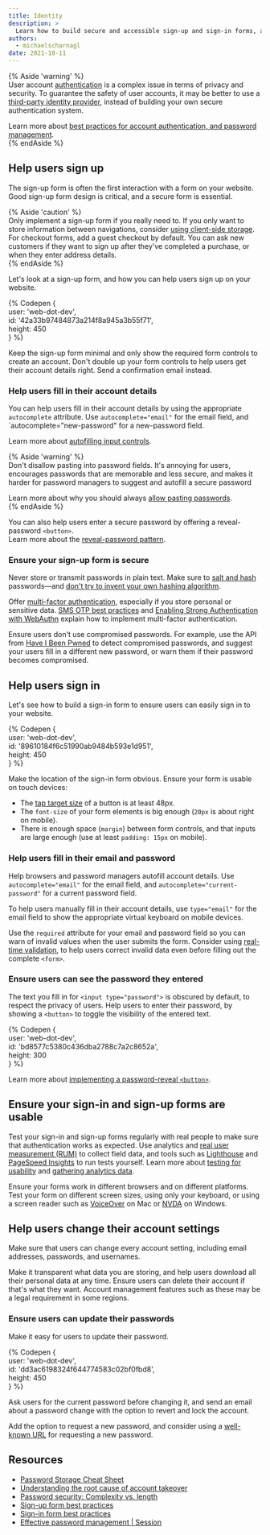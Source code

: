 ```yaml
---
title: Identity
description: >
  Learn how to build secure and accessible sign-up and sign-in forms, and find out how to help users change their account settings.
authors:
  - michaelscharnagl
date: 2021-10-11
---
```


{% Aside 'warning' %}  
User account [authentication](https://cheatsheetseries.owasp.org/cheatsheets/Authentication_Cheat_Sheet.html) 
is a complex issue in terms of privacy and security. 
To guarantee the safety of user accounts, it may be better to use a 
[third-party identity provider](/sign-up-form-best-practices/#federated-login), 
instead of building your own secure authentication system.

Learn more about 
[best practices for account authentication, and password management](https://cloud.google.com/blog/products/identity-security/account-authentication-and-password-management-best-practices).  
{% endAside %}

## Help users sign up

The sign-up form is often the first interaction with a form on your website. 
Good sign-up form design is critical, and a secure form is essential. 

{% Aside 'caution' %}  
Only implement a sign-up form if you really need to. 
If you only want to store information between navigations, 
consider [using client-side storage](/storage-for-the-web/). 
For checkout forms, add a guest checkout by default. 
You can ask new customers if they want to sign up after they've completed a purchase, 
or when they enter address details.  
{% endAside %}

Let's look at a sign-up form, and how you can help users sign up on your website.

{% Codepen {  
  user: 'web-dot-dev',  
  id: '42a33b97484873a214f8a945a3b55f71',  
  height: 450  
} %}

Keep the sign-up form minimal and only show the required form controls to create an account. 
Don't double up your form controls to help users get their account details right. 
Send a confirmation email instead.

### Help users fill in their account details

You can help users fill in their account details by using the appropriate `autocomplete` attribute. 
Use `autocomplete="email"` for the email field, and `autocomplete="new-password" for a new-password field. 

Learn more about [autofilling input controls](/learn/forms/autofill).

{% Aside 'warning' %}  
Don't disallow pasting into password fields. 
It's annoying for users, encourages passwords that are memorable and less secure, 
and makes it harder for password managers to suggest and autofill a secure password

Learn more about why you should always 
[allow pasting passwords](https://www.ncsc.gov.uk/blog-post/let-them-paste-passwords).  
{% endAside %}

You can also help users enter a secure password by offering a reveal-password `<button>`.  
Learn more about the [reveal-password pattern](/learn/forms/javascript).

### Ensure your sign-up form is secure

Never store or transmit passwords in plain text. 
Make sure to [salt and hash](https://cheatsheetseries.owasp.org/cheatsheets/Password_Storage_Cheat_Sheet.html#Use_a_cryptographically_strong_credential-specific_salt) 
passwords—and [don't try to invent your own hashing algorithm](https://www.schneier.com/blog/archives/2011/04/schneiers_law.html).

Offer [multi-factor authentication](https://cheatsheetseries.owasp.org/cheatsheets/Multifactor_Authentication_Cheat_Sheet.html), 
especially if you store personal or sensitive data. 
[SMS OTP best practices](/sms-otp-form) and 
[Enabling Strong Authentication with WebAuthn](https://developers.google.com/web/updates/2018/05/webauthn) 
explain how to implement multi-factor authentication.

Ensure users don't use compromised passwords. 
For example, use the API from [Have I Been Pwned](https://haveibeenpwned.com/API/v3) 
to detect compromised passwords, 
and suggest your users fill in a different new password, 
or warn them if their password becomes compromised.

## Help users sign in

Let's see how to build a sign-in form to ensure users can easily sign in to your website.

{% Codepen {  
  user: 'web-dot-dev',  
  id: '89610184f6c51990ab9484b593e1d951',  
  height: 450  
} %}

Make the location of the sign-in form obvious. 
Ensure your form is usable on touch devices:

-  The [tap target size](https://web.dev/accessible-tap-targets/) of a button is at least 48px.
-  The `font-size` of your form elements is big enough (`20px` is about right on mobile).
-  There is enough space (`margin`) between form controls, and that inputs are large enough (use at least `padding: 15px` on mobile).

### Help users fill in their email and password

Help browsers and password managers autofill account details. 
Use `autocomplete="email"` for the email field, 
and `autocomplete="current-password"` for a current password field.

To help users manually fill in their account details, use `type="email"` 
for the email field to show the appropriate virtual keyboard on mobile devices. 

Use the `required` attribute for your email and password field so you can warn of invalid values when the user submits the form. 
Consider using [real-time validation](https://web.dev/learn/forms/javascript), 
to help users correct invalid data even before filling out the complete `<form>`.

### Ensure users can see the password they entered

The text you fill in for `<input type="password">` is obscured by default, 
to respect the privacy of users. 
Help users to enter their password, 
by showing a `<button>` to toggle the visibility of the entered text.

{% Codepen {  
  user: 'web-dot-dev',  
  id: 'bd8577c5380c436dba2788c7a2c8652a',  
  height: 300  
} %}

Learn more about 
[implementing a password-reveal `<button>`](/learn/forms/javascript/#ensure-users-can-see-their-entered-password).

## Ensure your sign-in and sign-up forms are usable

Test your sign-in and sign-up forms regularly with real people to make sure that authentication works as expected. 
Use analytics and [real user measurement (RUM)](/user-centric-performance-metrics/) to collect field data, 
and tools such as [Lighthouse](https://developers.google.com/web/tools/lighthouse/) 
and [PageSpeed Insights](https://developers.google.com/speed/pagespeed/insights/) to run tests yourself. 
Learn more about [testing for usability](/learn/forms/test/usability) and 
[gathering analytics data](/learn/forms/test/data).

Ensure your forms work in different browsers and on different platforms. 
Test your form on different screen sizes, using only your keyboard, 
or using a screen reader such as 
[VoiceOver](https://www.youtube.com/watch?v=5R-6WvAihms&list=PLNYkxOF6rcICWx0C9LVWWVqvHlYJyqw7g&index=6) on Mac or 
[NVDA](https://www.nvaccess.org/) on Windows.

## Help users change their account settings

Make sure that users can change every account setting, 
including email addresses, passwords, and usernames.

Make it transparent what data you are storing, 
and help users download all their personal data at any time. 
Ensure users can delete their account if that's what they want. 
Account management features such as these may be a legal requirement in some regions.

### Ensure users can update their passwords

Make it easy for users to update their password.

{% Codepen {  
  user: 'web-dot-dev',  
  id: 'dd3ac6198324f644774583c02bf0fbd8',  
  height: 450  
} %}

Ask users for the current password before changing it, 
and send an email about a password change with the option to revert and lock the account.  

Add the option to request a new password, 
and consider using a [well-known URL](/change-password-url/) for requesting a new password.

## Resources

-  [Password Storage Cheat Sheet](https://cheatsheetseries.owasp.org/cheatsheets/Password_Storage_Cheat_Sheet.html)
-  [Understanding the root cause of account takeover](https://security.googleblog.com/2017/11/new-research-understanding-root-cause.html)
-  [Password security: Complexity vs. length](https://resources.infosecinstitute.com/topic/password-security-complexity-vs-length/)
-  [Sign-up form best practices](/sign-up-form-best-practices)
-  [Sign-in form best practices](/sign-in-form-best-practices)
-  [Effective password management | Session](https://www.youtube.com/watch?v=4Ve2kw_AN84)
